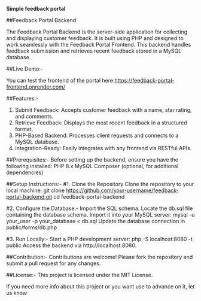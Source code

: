 **Simple feedback portal**

##Feedback Portal Backend

The Feedback Portal Backend is the server-side application for collecting and displaying customer feedback. 
It is built using PHP and designed to work seamlessly with the Feedback Portal Frontend. 
This backend handles feedback submission and retrieves recent feedback stored in a MySQL database.

##Live Demo:-

You can test the frontend of the portal here:https://feedback-portal-frontend.onrender.com/

##Features:-
1) Submit Feedback: Accepts customer feedback with a name, star rating, and comments.
2) Retrieve Feedback: Displays the most recent feedback in a structured format.
3) PHP-Based Backend: Processes client requests and connects to a MySQL database.
4) Integration-Ready: Easily integrates with any frontend via RESTful APIs.

##Prerequisites:-
Before setting up the backend, ensure you have the following installed:
PHP 8.x
MySQL
Composer (optional, for additional dependencies)



##Setup Instructions:-
#1. Clone the Repository
Clone the repository to your local machine:
git clone https://github.com/your-username/feedback-portal-backend.git
cd feedback-portal-backend


#2. Configure the Database:-
Import the SQL schema:
Locate the db.sql file containing the database schema.
Import it into your MySQL server:
mysql -u your_user -p your_database < db.sql
Update the database connection in public/forms/db.php



#3. Run Locally:-
Start a PHP development server:
php -S localhost:8080 -t public
Access the backend via http://localhost:8080.


##Contribution:-
Contributions are welcome! Please fork the repository and submit a pull request for any changes.

##License:-
This project is licensed under the MIT License.

If you need more info about this project or you want use to advance on it, let us know 


